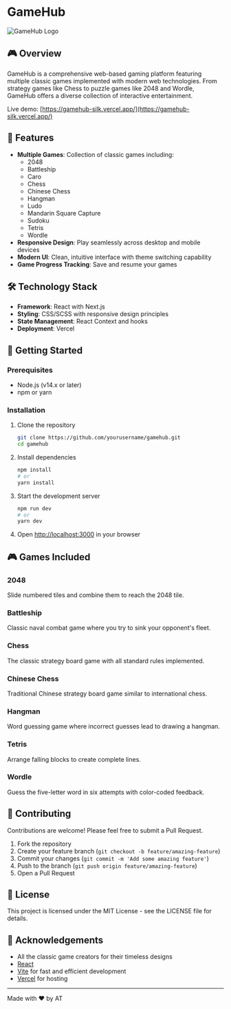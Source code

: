 # GameHub

![GameHub Logo](public/homescreen.jpg)

## 🎮 Overview

GameHub is a comprehensive web-based gaming platform featuring multiple classic games implemented with modern web technologies. From strategy games like Chess to puzzle games like 2048 and Wordle, GameHub offers a diverse collection of interactive entertainment.

Live demo: [https://gamehub-silk.vercel.app/](https://gamehub-silk.vercel.app/)

## 🎯 Features

-   **Multiple Games**: Collection of classic games including:
    -   2048
    -   Battleship
    -   Caro
    -   Chess
    -   Chinese Chess
    -   Hangman
    -   Ludo
    -   Mandarin Square Capture
    -   Sudoku
    -   Tetris
    -   Wordle
-   **Responsive Design**: Play seamlessly across desktop and mobile devices
-   **Modern UI**: Clean, intuitive interface with theme switching capability
-   **Game Progress Tracking**: Save and resume your games

## 🛠️ Technology Stack

-   **Framework**: React with Next.js
-   **Styling**: CSS/SCSS with responsive design principles
-   **State Management**: React Context and hooks
-   **Deployment**: Vercel

## 🚀 Getting Started

### Prerequisites

-   Node.js (v14.x or later)
-   npm or yarn

### Installation

1. Clone the repository

    ```bash
    git clone https://github.com/yourusername/gamehub.git
    cd gamehub
    ```

2. Install dependencies

    ```bash
    npm install
    # or
    yarn install
    ```

3. Start the development server

    ```bash
    npm run dev
    # or
    yarn dev
    ```

4. Open [http://localhost:3000](http://localhost:3000) in your browser

## 🎮 Games Included

### 2048

Slide numbered tiles and combine them to reach the 2048 tile.

### Battleship

Classic naval combat game where you try to sink your opponent's fleet.

### Chess

The classic strategy board game with all standard rules implemented.

### Chinese Chess

Traditional Chinese strategy board game similar to international chess.

### Hangman

Word guessing game where incorrect guesses lead to drawing a hangman.

### Tetris

Arrange falling blocks to create complete lines.

### Wordle

Guess the five-letter word in six attempts with color-coded feedback.

## 🤝 Contributing

Contributions are welcome! Please feel free to submit a Pull Request.

1. Fork the repository
2. Create your feature branch (`git checkout -b feature/amazing-feature`)
3. Commit your changes (`git commit -m 'Add some amazing feature'`)
4. Push to the branch (`git push origin feature/amazing-feature`)
5. Open a Pull Request

## 📝 License

This project is licensed under the MIT License - see the LICENSE file for details.

## 👏 Acknowledgements

-   All the classic game creators for their timeless designs
-   [React](https://reactjs.org/)
-   [Vite](https://vite.dev/) for fast and efficient development
-   [Vercel](https://vercel.com/) for hosting

---

Made with ❤️ by AT
